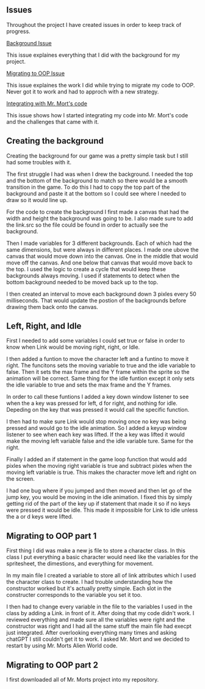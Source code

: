 ## Issues

Throughout the project I have created issues in order to keep track of progress.

<div>
    <a href='https://github.com/Gabriel-Gravin/Teamwork/issues/1'>Background Issue</a>
    <p>This issue explaines everything that I did with the background for my project.</p>
    <a href='https://github.com/Gabriel-Gravin/Teamwork/issues/5'>Migrating to OOP Issue</a>
    <p>This issue explaines the work I did while trying to migrate my code to OOP. Never got it to work and had to approch with a new strategy.</p>
    <a href='https://github.com/Gabriel-Gravin/Teamwork/issues/6'>Integrating with Mr. Mort's code</a>
    <p>This issue shows how I started integrating my code into Mr. Mort's code and the challenges that came with it.</p>
</div>

## Creating the background

Creating the background for our game was a pretty simple task but I still had some troubles with it. 

The first struggle I had was when I drew the background. I needed the top and the bottom of the background to match so there would be a smooth transition in the game. To do this I had to copy the top part of the background and paste it at the bottom so I could see where I needed to draw so it would line up.

For the code to create the background I first made a canvas that had the width and height the background was going to be. I also made sure to add the link.src so the file could be found in order to actually see the background.

Then I made variables for 3 different backgrounds. Each of which had the same dimensions, but were always in different places. I made one ubove the canvas that would move down into the canvas. One in the middle that would move off the canvas. And one below that canvas that would move back to the top. I used the logic to create a cycle that would keep these backgrounds always moving. I used if statements to detect when the bottom background needed to be moved back up to the top.

I then created an interval to move each background down 3 pixles every 50 milliseconds. That would update the postion of the backgrounds before drawing them back onto the canvas.

## Left, Right, and Idle

First I needed to add some variables I could set true or false in order to know when Link would be moving right, right, or Idle.

I then added a funtion to move the character left and a funtino to move it right. The funcitons sets the moving variable to true and the idle variable to false. Then it sets the max frame and the Y frame within the sprite so the animation will be correct. Same thing for the idle funtion except it only sets the idle variable to true and sets the max frame and the Y frames.

In order to call these funtions I added a key down window listener to see when the a key was pressed for left, d for right, and nothing for idle. Depeding on the key that was pressed it would call the specific function.

I then had to make sure Link would stop moving once no key was being pressed and would go to the idle animation. So I added a keyup window listener to see when each key was lifted. If the a key was lifted it would make the moving left variable false and the idle variable ture. Same for the right.

Finally I added an if statement in the game loop function that would add pixles when the moving right variable is true and subtract pixles when the moving left variable is true. This makes the character move left and right on the screen.

I had one bug where if you jumped and then moved and then let go of the jump key, you would be moving in the idle animation. I fixed this by simply getting rid of the part of the key up if statement that made it so if no keys were pressed it would be idle. This made it impossible for Link to idle unless the a or d keys were lifted.

## Migrating to OOP part 1

First thing I did was make a new js file to store a character class. In this class I put everything a basic character would need like the variables for the spritesheet, the dimestions, and everything for movement.

In my main file I created a variable to store all of link attributes which I used the character class to create. I had trouble understanding how the constructor worked but it's actually pretty simple. Each slot in the constructer corresponds to the variable you set it too.

I then had to change every variable in the file to the variables I used in the class by adding a Link. in front of it. After doing that my code didn't work. I reviewed everything and made sure all the variables were right and the constructor was right and I had all the same stuff the main file had execpt just integrated. After overlooking everything many times and asking chatGPT I still couldn't get it to work. I asked Mr. Mort and we decided to restart by using Mr. Morts Alien World code.

## Migrating to OOP part 2

I first downloaded all of Mr. Morts project into my repository.